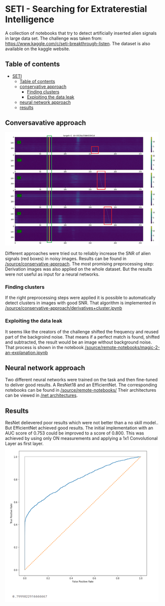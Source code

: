 # SETI - Searching for Extraterestial Intelligence

A collection of notebooks that try to detect artificially inserted alien signals in large data set.
The challenge was taken from: https://www.kaggle.com/c/seti-breakthrough-listen. The dataset is also available on the kaggle website.

## Table of contents
- [SETI](#seti---searching-for-extraterestial-intelligence)
    - [Table of contents](#table-of-contents)
    - [conservative approach](#conservative-approach)
      - [Finding clusters](#finding-clusters)
      - [Exploiting the data leak](#exploiting-the-data-leak)
    - [neural network approach](#neural-network-approach)
    - [results](#results)

## Conversavative approach
<img src="https://raw.githubusercontent.com/volleyfreak/SETI/main/screenshots/Sample%200029a35de92941d%20%2B%20Boxes.png" alt="Your image title" width="500"/> </br>

Different approaches were tried out to reliably increase the SNR of alien signals (red boxes) in noisy images.
Results  can be found in [/source/conservative-approach](https://github.com/volleyfreak/SETI/tree/main/source/conservative-approach). The most promising preprocessing step: Derivation images was also applied on the whole dataset. But the results were not useful as input for a neural networks.

### Finding clusters
If the right preprocessing steps were applied it is possible to automatically detect clusters in images with good SNR. That algorithm is implemented in [/source/conservative-approach/derivatives+cluster.ipynb](https://github.com/volleyfreak/SETI/blob/main/source/conservative-approach/derivatives%2Bcluster.ipynb)

### Exploiting the data leak
It seems like the creators of the challenge shifted the frequency and reused part of the backgroind noise. 
That means if a perfect match is found, shifted and subtracted, the result would be an image without background noise. 
That process is shown in the notebook [/source/remote-notebooks/magic-2-an-explanation.ipynb](https://github.com/volleyfreak/SETI/blob/main/source/remote-notebooks/magic-2-an-explanation.ipynb)

## Neural network approach
Two different neural networks were trained on the task and then fine-tuned to deliver good results. A ResNet18 and an EfficientNet.
The corresponding notebooks can be found in [/source/remote-notebooks/](https://github.com/volleyfreak/SETI/tree/main/source/remote-notebooks)
Their architectures can be viewed in [/net architectures](https://github.com/volleyfreak/SETI/tree/main/net%20architectures).

## Results
ResNet delievered poor results which were not better than a no skill model..
But EfficientNet achieved good results. The initial implementation with an AUC score of 0.753 could be improved to a score of 0.800.
This was achieved by using only ON measurements and applying a 1x1 Convolutional Layer as first layer.\
<img src="https://github.com/volleyfreak/SETI/blob/main/screenshots/deep%20runs/pretraining_+1x1conv+more_runs.png?raw=true" alt="Your image title" width="500"/>